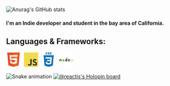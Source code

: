 ###

![Anurag's GitHub stats](https://github-readme-stats.vercel.app/api?username=xorrdev&theme=material-palenight&show_icons=true)

#### I'm an Indie developer and student in the bay area of California. 

## Languages & Frameworks:
  <img src="https://github.com/devicons/devicon/blob/master/icons/html5/html5-original.svg" title="HTML5" alt="HTML" width="40" height="40"/>&nbsp;
  <img src="https://github.com/devicons/devicon/blob/master/icons/javascript/javascript-original.svg" title="JavaScript" alt="JavaScript" width="40" height="40"/>&nbsp;
  <img src="https://github.com/devicons/devicon/blob/master/icons/css3/css3-plain-wordmark.svg"  title="CSS3" alt="CSS" width="40" height="40"/>&nbsp;
<img src="https://github.com/devicons/devicon/blob/master/icons/nodejs/nodejs-original-wordmark.svg" title="NodeJS" alt="NodeJS" width="40" height="40"/>&nbsp;


![Snake animation](https://github.com/thepiyushmalhotra/thepiyushmalhotra/blob/output/github-contribution-grid-snake.svg)
[![@reactjs's Holopin board](https://holopin.me/reactjs)](https://holopin.io/@reactjs)
